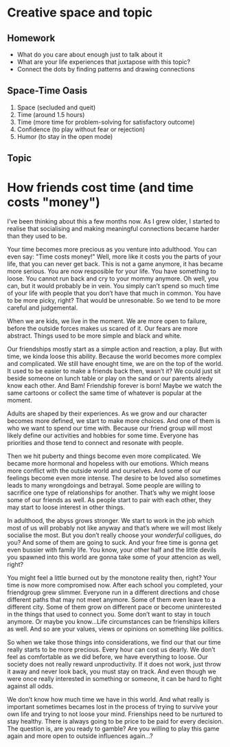 # Creative space and topic

## Homework
- What do you care about enough just to talk about it
- What are your life experiences that juxtapose with this topic?
- Connect the dots by finding patterns and drawing connections

## Space-Time Oasis
1. Space (secluded and queit)
2. Time (around 1.5 hours)
3. Time (more time for problem-solving for satisfactory outcome)
4. Confidence (to play without fear or rejection)
5. Humor (to stay in the open mode)

## Topic 

# How friends cost time (and time costs "money")
I’ve been thinking about this a few months now. As I grew older, I started to realise that socialising and making meaningful connections became harder than they used to be. 

Your time becomes more precious as you venture into adulthood. You can even say: "Time costs money!" Well, more like it costs you the parts of your life, that you can never get back. This is not a game anymore, it has became more serious. You are now resposible for your life. You have something to loose. You cannot run back and cry to your mommy anymore. Oh well, you can, but it would probably be in vein. You simply can’t spend so much time of your life with people that you don’t have that much in common. You have to be more picky, right? That would be unresonable. So we tend to be more careful and judgemental.

When we are kids, we live in the moment. We are more open to failure, before the outside forces makes us scared of it. Our fears are more abstract. Things used to be more simple and black and white. 

Our friendships mostly start as a simple action and reaction, a play. But with time, we kinda loose this ability. Because the world becomes more complex and complicated. 
We still have enought time, we are on the top of the world. It used to be easier to make a friends back then, wasn’t it? We could just sit beside someone on lunch table or play on the sand or our parents alredy know each other. And Bam! Friendship forever is born! Maybe we watch the same cartoons or collect the same time of whatever is popular at the moment. 

Adults are shaped by their experiences. As we grow and our character becomes more defined, we start to make more choices. And one of them is who we want to spend our time with. Because our friend group will most likely define our activities and hobbies for some time. Everyone has priorities and those tend to connect and resonate with people. 

Then we hit puberty and things become even more complicated. We became more hormonal and hopeless with our emotions. Which means more conflict with the outside world and ourselves. And some of our feelings become even more intense. The desire to be loved also sometimes leads to many wrongdoings and betrayal. Some people are willing to sacrifice one type of relationships for another. That’s why we might loose some of our friends as well. As people start to pair with each other, they may start to loose interest in other things. 

In adulthood, the abyss grows stronger. We start to work in the job which most of us will probably not like anyway and that’s where we will most likely socialise the most. But you don’t really choose your _wonderful_ colligues, do you? And some of them are going to suck. And your free time is gonna get even bussier with family life. You know, your other half and the little devils you spawned into this world are gonna take some of your attencion as well, right? 

You might feel a little burned out by the monotone reality then, right? Your time is now more compromised now. After each school you completed, your friendgroup grew slimmer. Everyone run in a different directions and chose different paths that may not meet anymore. Some of them even leave to a different city. Some of them grow on different pace or become uninterested in the things that used to connect you. Some don’t want to stay in touch anymore. Or maybe you know...Life circumstances can be frienships killers as well. And so are your values, views or opinions on something like politics. 

So when we take those things into considerations, we find our that our time really starts to be more precious. Every hour can cost us dearly. We don’t feel as comfortable as we did before, we have everything to loose. Our society does not really reward unproductivity. If it does not work, just throw it away and never look back, you must stay on track. And even though we were once really interested in something or someone, it can be hard to fight against all odds. 

We don’t know how much time we have in this world. And what really is important sometimes becames lost in the process of trying to survive your own life and trying to not loose your mind. Frienships need to be nurtured to stay healthy. There is always going to be price to be paid for every decision. The question is, are you ready to gamble? Are you willing to play this game again and more open to outside influences again...?
